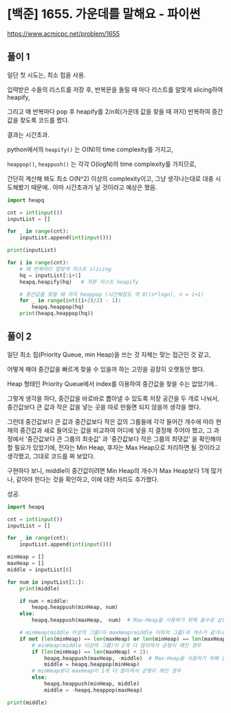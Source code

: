 # [백준] 1655. 가운데를 말해요 - 파이썬



https://www.acmicpc.net/problem/1655



## 풀이 1

일단 첫 시도는, 최소 힙을 사용.

입력받은 수들의 리스트를 저장 후, 반복문을 돌릴 때 마다 리스트를 알맞게 slicing하여 heapify, 

그리고 매 반복마다 pop 후 heapify를 2/n회(가운데 값을 찾을 때 까지) 반복하여 중간값을 찾도록 코드를 짰다.



결과는 시간초과.

python에서의 `heapify()` 는 O(N)의 time complexity를 가지고,

`heappop()`, `heappush()` 는 각각 O(logN)의 time complexity를 가지므로,

간단히 계산해 봐도 최소 O(N^2) 이상의 complexity이고, 그냥 생각나는대로 대충 시도해봤기 때문에.. 아마 시간초과가 날 것이라고 예상은 했음.

```python
import heapq

cnt = int(input())
inputList = []

for _ in range(cnt):
    inputList.append(int(input()))

print(inputList)

for i in range(cnt):
    # 매 반복마다 알맞게 리스트 slicing
    hq = inputList[:i+1]
    heapq.heapify(hq)   # 자른 리스트 heapify

    # 중간값을 찾을 때 까지 heappop (시간복잡도 약 O((n*logn), n = i+1)
    for _ in range(int((i+2)/2) - 1):
        heapq.heappop(hq)
    print(heapq.heappop(hq))
```





## 풀이 2

일단 최소 힙(Priority Queue, min Heap)을 쓰는 것 자체는 맞는 접근인 것 같고,

어떻게 해야 중간값을 빠르게 찾을 수 있을까 하는 고민을 굉장히 오랫동안 했다.

Heap 형태인 Priority Queue에서 index를 이용하여 중간값을 찾을 수는 없었기에..



그렇게 생각을 하다, 중간값을 바로바로 뽑아낼 수 있도록 저장 공간을 두 개로 나눠서, 중간값보다 큰 값과 작은 값을 넣는 곳을 따로 만들면 되지 않을까 생각을 했다.

그런데 중간값보다 큰 값과 중간값보다 작은 값의 그룹들에 각각 들어간 개수에 따라 현재의 중간값과 새로 들어오는 값을 비교하여 어디에 넣을 지 결정해 주어야 했고, 그 과정에서 '중간값보다 큰 그룹의 최솟값' 과 '중간값보다 작은 그룹의 최댓값' 을 확인해야 할 필요가 있었기에, 전자는 Min Heap, 후자는 Max Heap으로 처리하면 될 것이라고 생각했고, 그대로 코드를 짜 보았다.



구현하다 보니, middle이 중간값이려면 Min Heap의 개수가 Max Heap보다 1개 많거나, 같아야 한다는 것을 확인하고, 이에 대한 처리도 추가했다.

성공.

```python
import heapq

cnt = int(input())
inputList = []

for _ in range(cnt):
    inputList.append(int(input()))

minHeap = []
maxHeap = []
middle = inputList[0]

for num in inputList[1:]:
    print(middle)

    if num > middle:
        heapq.heappush(minHeap, num)
    else:
        heapq.heappush(maxHeap, -num)  # Max-Heap을 사용하기 위해 음수로 삽입

    # minHeap(middle 이상의 그룹)이 maxHeap(middle 이하의 그룹)과 개수가 같거나 1개 많아야 함.
    if not (len(minHeap) == len(maxHeap) or len(minHeap) == len(maxHeap) + 1):
        # minHeap(middle 이상의 그룹)이 2개 더 많아져서 균형이 깨진 경우
        if (len(minHeap) == len(maxHeap) + 2):
            heapq.heappush(maxHeap, -middle)  # Max-Heap을 사용하기 위해 음수로 삽입
            middle = heapq.heappop(minHeap)
        # minHeap보다 maxHeap이 1개 더 많아져서 균형이 깨진 경우
        else:
            heapq.heappush(minHeap, middle)
            middle = -heapq.heappop(maxHeap)

print(middle)
```


